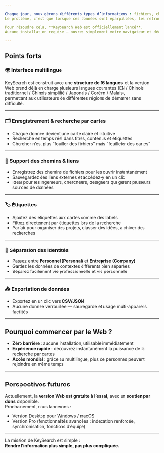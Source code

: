 ```yaml
---

Chaque jour, nous gérons différents types d’informations : fichiers, chemins, liens, notes, tâches.  
Le problème, c’est que lorsque ces données sont éparpillées, les retrouver rapidement fait toujours perdre du temps.  

Pour résoudre cela, **KeySearch Web est officiellement lancé**.  
Aucune installation requise — ouvrez simplement votre navigateur et découvrez une nouvelle façon de **recherche par cartes**.  

---
```


## Points forts

### 🌍 Interface multilingue
KeySearch est construit avec une **structure de 16 langues**, et la version Web prend déjà en charge plusieurs langues courantes (EN / Chinois traditionnel / Chinois simplifié / Japonais / Coréen / Malais),  
permettant aux utilisateurs de différentes régions de démarrer sans difficulté.  

---

### 🗂️ Enregistrement & recherche par cartes
- Chaque donnée devient une carte claire et intuitive  
- Recherche en temps réel dans titres, contenus et étiquettes  
- Chercher n’est plus “fouiller des fichiers” mais “feuilleter des cartes”  

---

### 🔗 Support des chemins & liens
- Enregistrez des chemins de fichiers pour les ouvrir instantanément  
- Sauvegardez des liens externes et accédez-y en un clic  
- Idéal pour les ingénieurs, chercheurs, designers qui gèrent plusieurs sources de données  

---

### 🏷️ Étiquettes
- Ajoutez des étiquettes aux cartes comme des labels  
- Filtrez directement par étiquettes lors de la recherche  
- Parfait pour organiser des projets, classer des idées, archiver des recherches  

---

### 👤 Séparation des identités
- Passez entre **Personnel (Personal)** et **Entreprise (Company)**  
- Gardez les données de contextes différents bien séparées  
- Séparez facilement vie professionnelle et vie personnelle  

---

### 📤 Exportation de données
- Exportez en un clic vers **CSV/JSON**  
- Aucune donnée verrouillée — sauvegarde et usage multi-appareils facilités  

---

## Pourquoi commencer par le Web ?

- **Zéro barrière** : aucune installation, utilisable immédiatement  
- **Expérience rapide** : découvrez instantanément la puissance de la recherche par cartes  
- **Accès mondial** : grâce au multilingue, plus de personnes peuvent rejoindre en même temps  

---

## Perspectives futures

Actuellement, la **version Web est gratuite à l’essai**, avec un **soutien par dons** disponible.  
Prochainement, nous lancerons :  

- Version Desktop pour Windows / macOS  
- Version Pro (fonctionnalités avancées : indexation renforcée, synchronisation, fonctions d’équipe)  

---

La mission de KeySearch est simple :  
**Rendre l’information plus simple, pas plus compliquée.**